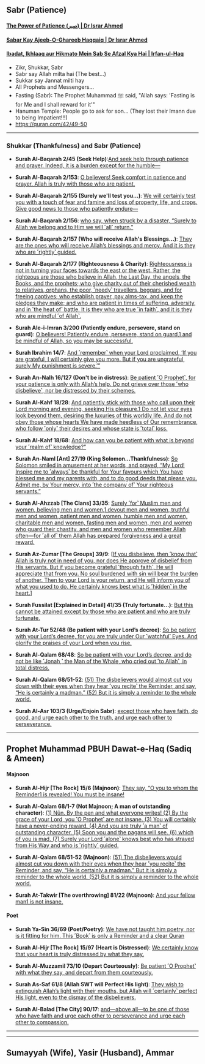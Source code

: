 ## Sabr (Patience)

#### [The Power of Patience (صبر) | Dr Israr Ahmed](https://www.youtube.com/watch?v=WmVzIrJz10Y)

#### [Sabar Kay Ajeeb-O-Ghareeb Haqqaiq | Dr Israr Ahmed](https://www.youtube.com/watch?v=imR4I8xJdbM)

#### [Ibadat, Ikhlaaq aur Hikmato Mein Sab Se Afzal Kya Hai | Irfan-ul-Haq](https://www.youtube.com/watch?v=CUH5yaawgLc)
* Zikr, Shukkar, Sabr
* Sabr say Allah milta hai (The best...)
* Sukkar say Jannat milti hay
* All Prophets and Messengers...
* Fasting (Sabr): The Prophet Muhammad ﷺ said, "Allah says: 'Fasting is for Me and I shall reward for it'"
* Hanuman Temple: People go to ask for son... (They lost their Imann due to being Impatient!!!) 
* https://quran.com/42/49-50

***

### Shukkar (Thankfulness) and Sabr (Patience)
* __Surah Al-Baqarah 2/45 (Seek Help)__:[And seek help through patience and prayer. Indeed, it is a burden except for the humble—](https://quranwbw.com/2/45)

* __Surah Al-Baqarah 2/153__: [O believers! Seek comfort in patience and prayer. Allah is truly with those who are patient.](https://quranwbw.com/2/153)

* __Surah Al-Baqarah 2/155 (Surely we'll test you...)__: [We will certainly test you with a touch of fear and famine and loss of property, life, and crops. Give good news to those who patiently endure—](https://quranwbw.com/2/155)

* __Surah Al-Baqarah 2/156__: [who say, when struck by a disaster, “Surely to Allah we belong and to Him we will ˹all˺ return.”](https://quranwbw.com/2/156)

* __Surah Al-Baqarah 2/157 (Who will receive Allah's Blessings...)__: [They are the ones who will receive Allah’s blessings and mercy. And it is they who are ˹rightly˺ guided.](https://quranwbw.com/2/157)

* __Surah Al-Baqarah 2/177 (Righteousness & Charity)__: [Righteousness is not in turning your faces towards the east or the west. Rather, the righteous are those who believe in Allah, the Last Day, the angels, the Books, and the prophets; who give charity out of their cherished wealth to relatives, orphans, the poor, ˹needy˺ travellers, beggars, and for freeing captives; who establish prayer, pay alms-tax, and keep the pledges they make; and who are patient in times of suffering, adversity, and in ˹the heat of˺ battle. It is they who are true ˹in faith˺, and it is they who are mindful ˹of Allah˺.](https://quranwbw.com/2/177)

* __Surah Ale-i-Imran 3/200 (Patiently endure, persevere, stand on guard)__: [O believers! Patiently endure, persevere, stand on guard,1 and be mindful of Allah, so you may be successful.](https://quranwbw.com/3/200)

* __Surah Ibrahim 14/7__: [And ˹remember˺ when your Lord proclaimed, ‘If you are grateful, I will certainly give you more. But if you are ungrateful, surely My punishment is severe.’”](https://quranwbw.com/14/7)

 * __Surah An-Nalh 16/127 (Don't be in distress)__: [Be patient ˹O Prophet˺, for your patience is only with Allah’s help. Do not grieve over those ˹who disbelieve˺, nor be distressed by their schemes.](https://quranwbw.com/16/127)

* __Surah Al-Kahf 18/28__: [And patiently stick with those who call upon their Lord morning and evening, seeking His pleasure.1 Do not let your eyes look beyond them, desiring the luxuries of this worldly life. And do not obey those whose hearts We have made heedless of Our remembrance, who follow ˹only˺ their desires and whose state is ˹total˺ loss.](https://quranwbw.com/18/28)

* __Surah Al-Kahf 18/68__: [And how can you be patient with what is beyond your ˹realm of˺ knowledge?”](https://quranwbw.com/18/68)

* __Surah An-Naml [Ant] 27/19 (King Solomon...Thankfulness)__: [So Solomon smiled in amusement at her words, and prayed, “My Lord! Inspire me to ˹always˺ be thankful for Your favours which You have blessed me and my parents with, and to do good deeds that please you. Admit me, by Your mercy, into ˹the company of˺ Your righteous servants.”](https://quranwbw.com/27/19)

* __Surah Al-Ahzzab [The Clans] 33/35__: [Surely ˹for˺ Muslim men and women, believing men and women,1 devout men and women, truthful men and women, patient men and women, humble men and women, charitable men and women, fasting men and women, men and women who guard their chastity, and men and women who remember Allah often—for ˹all of˺ them Allah has prepared forgiveness and a great reward.](https://quranwbw.com/33/35)

* __Surah Az-Zumar [The Groups] 39/9__: [[If you disbelieve, then ˹know that˺ Allah is truly not in need of you, nor does He approve of disbelief from His servants. But if you become grateful ˹through faith˺, He will appreciate that from you. No soul burdened with sin will bear the burden of another. Then to your Lord is your return, and He will inform you of what you used to do. He certainly knows best what is ˹hidden˺ in the heart.](https://quranwbw.com/39/7)]

* __Surah Fussilat [Explained in Detail] 41/35 (Truly fortunate...)__: [But this cannot be attained except by those who are patient and who are truly fortunate.](https://quranwbw.com/41/35)

* __Surah At-Tur 52/48 (Be patient with your Lord’s decree)__: [So be patient with your Lord’s decree, for you are truly under Our ˹watchful˺ Eyes. And glorify the praises of your Lord when you rise.](https://quranwbw.com/52/48)

* __Surah Al-Qalam 68/48__: [So be patient with your Lord’s decree, and do not be like ˹Jonah,˺ the Man of the Whale, who cried out ˹to Allah˺, in total distress.](https://quranwbw.com/68/48)

* __Surah Al-Qalam 68/51-52__: [(51) The disbelievers would almost cut you down with their eyes when they hear ˹you recite˺ the Reminder, and say, “He is certainly a madman.” (52) But it is simply a reminder to the whole world.](https://quranwbw.com/68/51-52)

* __Surah Al-Asr 103/3 (Urge/Enjoin Sabr)__: [except those who have faith, do good, and urge each other to the truth, and urge each other to perseverance.](https://quranwbw.com/103/3)

***

## Prophet Muhammad PBUH Dawat-e-Haq (Sadiq & Ameen)

#### Majnoon
* __Surah Al-Hijr [The Rock] 15/6 (Majnoon)__: [They say, “O you to whom the Reminder1 is revealed! You must be insane!](https://quranwbw.com/15/6)

* __Surah Al-Qalam 68/1-7 (Not Majnoon; A man of outstanding character)__: [(1) Nũn. By the pen and what everyone writes! (2) By the grace of your Lord, you ˹O Prophet˺ are not insane. (3) You will certainly have a never-ending reward. (4) And you are truly ˹a man˺ of outstanding character. (5) Soon you and the pagans will see. (6) which of you is mad. (7) Surely your Lord ˹alone˺ knows best who has strayed from His Way and who is ˹rightly˺ guided.](https://quranwbw.com/68/1-7)

* __Surah Al-Qalam 68/51-52 (Majnoon)__: [(51) The disbelievers would almost cut you down with their eyes when they hear ˹you recite˺ the Reminder, and say, “He is certainly a madman.” But it is simply a reminder to the whole world. (52) But it is simply a reminder to the whole world.](https://quranwbw.com/68/51-52)

* __Surah At-Takwir [The overthrowing] 81/22 (Majnoon)__: [And your fellow man1 is not insane.](https://quranwbw.com/81/22)


#### Poet  
* __Surah Ya-Sin 36/69 (Poet/Poetry)__: [We have not taught him poetry, nor is it fitting for him. This ˹Book˺ is only a Reminder and a clear Quran](https://quranwbw.com/36/69)

* __Surah Al-Hijr [The Rock] 15/97 (Heart is Distressed)__: [We certainly know that your heart is truly distressed by what they say.](https://www.quranwbw.com/15/97)

* __Surah Al-Muzzamil 73/10 (Depart Courteously)__: [Be patient ˹O Prophet˺ with what they say, and depart from them courteously.](https://quranwbw.com/73/10)

* __Surah As-Saf 61/8 (Allah SWT will Perfect His light)__: [They wish to extinguish Allah’s light with their mouths, but Allah will ˹certainly˺ perfect His light, even to the dismay of the disbelievers.](https://quranwbw.com/61/8)

* __Surah Al-Balad [The City] 90/17__: [and—above all—to be one of those who have faith and urge each other to perseverance and urge each other to compassion.](https://quranwbw.com/90/17)

***
***

## Sumayyah (Wife), Yasir (Husband), Ammar
<!--
* __Surah Al-Baqarah 2/154__: [Never say that those martyred in the cause of Allah are dead—in fact, they are alive! But you do not perceive it.](https://quranwbw.com/2/154)

#### First woman to be martyred-for-Islam / First martyr-of-Ummah 
* Hazrat Sumayyah bint Khayyat
    * Sumayyah's unwavering faith and refusal to denounce-her-beliefs led to her martyrdom.
    * Sharamghaa par bhurchi (spearhead) mari 
#### First male to be martyred-for-Islam
* She and her husband, Hazrat Yasir, were among the early-converts-to-Islam and faced persecution by the non-believers in Mecca.
    * 4-Camels (2 legs + 2 arms) in 4-directions

#### Hazrat Usman RA
* Chacha nay aik-chatai-kay-undaar lapatah aur dhooni-deh-dhee.

#### Mus'ab ibn Umayr -  First ambassador of Islam
* 200-dirham dress from Syria, Perfume
* Uncle (Chacha) said, "Remove your dress also"
* 75 people in Yasrib (Madina) become Muslim on his preaching
* Martyerd in Ghazwa-e-Ahud - `Alam-e-Bardar`
* Resembled Prophet Muhammad PBUH a lot

#### Hazrat Ibrahm AS Father (Azar) - Go away from my eyes
* __Surah Maryam 19/42-46 (Wahjurnee maliyyaa)__: [So be gone from me for a long time!”](https://quranwbw.com/19/42-46)

#### Khabbab ibn al-Aratt
* Blacksmith 
* [Khabbab Ibn Al Aratt (RA) - Under Burning Hot Coals](https://yaqeeninstitute.org/watch/series/khabbab-ibn-al-aratt-under-burning-hot-coals)

***

-->
